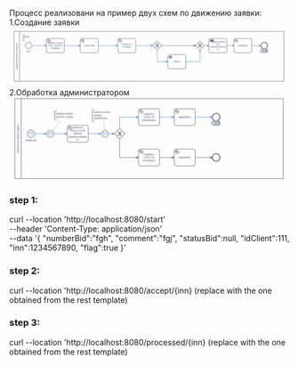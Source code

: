 
Процесс реализовани на пример двух схем по движению заявки:<br>
1.Создание заявки
![img.png](img.png)
2.Обработка администратором
![img_1.png](img_1.png)

### step 1:
curl --location 'http://localhost:8080/start' \
--header 'Content-Type: application/json' \
--data '{
"numberBid":"fgh",
"comment":"fgj",
"statusBid":null,
"idClient":111,
"inn":1234567890,
"flag":true
}'

### step 2:
curl --location 'http://localhost:8080/accept/{inn} (replace with the one obtained from the rest template)

### step 3:
curl --location 'http://localhost:8080/processed/{inn} (replace with the one obtained from the rest template)
